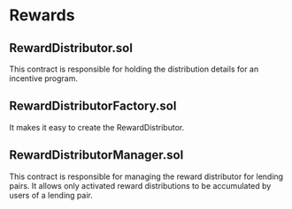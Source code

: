 # Rewards
## RewardDistributor.sol

This contract is responsible for holding the distribution details for an incentive
program.

## RewardDistributorFactory.sol

It makes it easy to create the RewardDistributor.
## RewardDistributorManager.sol

This contract is responsible for managing the reward distributor for lending pairs. It allows only
activated reward distributions to be accumulated by users of a lending pair.


